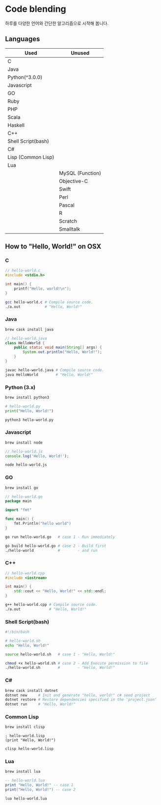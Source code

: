 # Code blending

하루를 다양한 언어와 간단한 알고리즘으로 시작해 봅니다.

## Languages

|Used|Unused|
|---|---|
|C||
|Java||
|Python(^3.0.0)||
|Javascript||
|GO||
|Ruby||
|PHP||
|Scala||
|Haskell||
|C++||
|Shell Script(bash)||
|C#||
|Lisp (Common Lisp)||
|Lua||
||MySQL (Function)|
||Objective-C|
||Swift|
||Perl|
||Pascal|
||R|
||Scratch|
||Smalltalk|

## How to "Hello, World!" on OSX

### C

```c
// hello-world.c
#include <stdio.h>

int main() {
    printf("Hello, world!\n");
}
```
```bash
gcc hello-world.c # Compile source code.
./a.out           # "Hello, World!"
```

### Java

```bash
brew cask install java
```
```java
// hello-world.java
class HelloWorld {
    public static void main(String[] args) {
        System.out.println("Hello, World!");
    }
}
```
```bash
javac hello-world.java # Compile source code.
java HelloWorld        # "Hello, World!"
```

### Python (3.x)

```bash
brew install python3
```
```python
# hello-world.py
print("Hello, World!")
```
```bash
python3 hello-world.py
```

### Javascript

```bash
brew install node
```
```javascript
// hello-world.js
console.log('Hello, World!');
```
```bash
node hello-world.js
```

### GO

```bash
brew install go
```
```go
// hello-world.go
package main

import "fmt"

func main() {
    fmt.Println("hello world")
}
```
```bash
go run hello-world.go   # case 1 - Run immediately

go build hello-world.go # case 2 - Build first
./hello-world           #        - and run
```

### C++
```cpp
// hello-world.cpp
#include <iostream>

int main() {
    std::cout << "Hello, World!" << std::endl;
}
```
```bash
g++ hello-world.cpp # Compile source code.
./a.out             # "Hello, World!"
```

### Shell Script(bash)

```bash
#!/bin/bash

# hello-world.sh
echo "Hello, World!"
```
```bash
source hello-world.sh   # case 1 - "Hello, World!"

chmod +x hello-world.sh # case 2 - Add Execute permission to file
./hello-world.sh        #        - "Hello, World!"
```

### C# #

```bash
brew cask install dotnet
dotnet new     # Init and generate "hello, world!" c# seed project
dotnet restore # Restore dependencies specified in the 'project.json'
dotnet run     # "Hello, World!"
```

### Common Lisp

```bash
brew install clisp
```
```Lisp
; hello-world.lisp
(print "Hello, World!")
```
```bash
clisp hello-world.lisp
```

### Lua

```bash
brew install lua
```
```Lua
-- hello-world.lua
print "Hello, World!" -- case 1
print("Hello, World!") -- case 2
```
```bash
lua hello-world.lua
```
